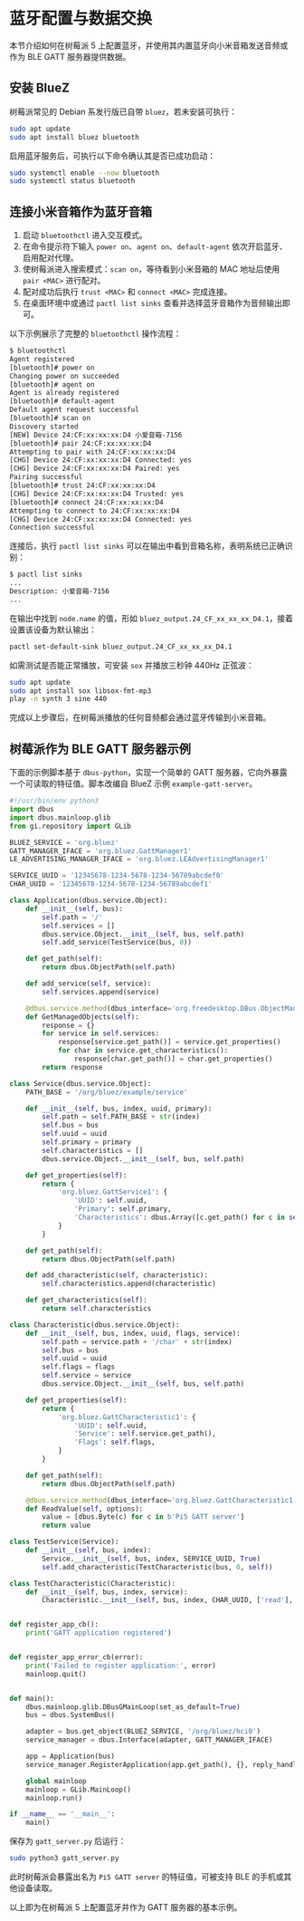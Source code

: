 # 蓝牙配置与数据交换

本节介绍如何在树莓派 5 上配置蓝牙，并使用其内置蓝牙向小米音箱发送音频或作为 BLE GATT 服务器提供数据。

## 安装 BlueZ

树莓派常见的 Debian 系发行版已自带 `bluez`，若未安装可执行：

```bash
sudo apt update
sudo apt install bluez bluetooth
```

启用蓝牙服务后，可执行以下命令确认其是否已成功启动：

```bash
sudo systemctl enable --now bluetooth
sudo systemctl status bluetooth
```

## 连接小米音箱作为蓝牙音箱

1. 启动 `bluetoothctl` 进入交互模式。
2. 在命令提示符下输入 `power on`、`agent on`、`default-agent` 依次开启蓝牙、启用配对代理。
3. 使树莓派进入搜索模式：`scan on`，等待看到小米音箱的 MAC 地址后使用 `pair <MAC>` 进行配对。
4. 配对成功后执行 `trust <MAC>` 和 `connect <MAC>` 完成连接。
5. 在桌面环境中或通过 `pactl list sinks` 查看并选择蓝牙音箱作为音频输出即可。

以下示例展示了完整的 `bluetoothctl` 操作流程：

```bash
$ bluetoothctl
Agent registered
[bluetooth]# power on
Changing power on succeeded
[bluetooth]# agent on
Agent is already registered
[bluetooth]# default-agent
Default agent request successful
[bluetooth]# scan on
Discovery started
[NEW] Device 24:CF:xx:xx:xx:D4 小爱音箱-7156
[bluetooth]# pair 24:CF:xx:xx:xx:D4
Attempting to pair with 24:CF:xx:xx:xx:D4
[CHG] Device 24:CF:xx:xx:xx:D4 Connected: yes
[CHG] Device 24:CF:xx:xx:xx:D4 Paired: yes
Pairing successful
[bluetooth]# trust 24:CF:xx:xx:xx:D4
[CHG] Device 24:CF:xx:xx:xx:D4 Trusted: yes
[bluetooth]# connect 24:CF:xx:xx:xx:D4
Attempting to connect to 24:CF:xx:xx:xx:D4
[CHG] Device 24:CF:xx:xx:xx:D4 Connected: yes
Connection successful
```

连接后，执行 `pactl list sinks` 可以在输出中看到音箱名称，表明系统已正确识别：

```bash
$ pactl list sinks
...
Description: 小爱音箱-7156
...
```

在输出中找到 `node.name` 的值，形如 `bluez_output.24_CF_xx_xx_xx_D4.1`，接着设置该设备为默认输出：

```bash
pactl set-default-sink bluez_output.24_CF_xx_xx_xx_D4.1
```

如需测试是否能正常播放，可安装 `sox` 并播放三秒钟 440Hz 正弦波：

```bash
sudo apt update
sudo apt install sox libsox-fmt-mp3
play -n synth 3 sine 440
```

完成以上步骤后，在树莓派播放的任何音频都会通过蓝牙传输到小米音箱。

## 树莓派作为 BLE GATT 服务器示例

下面的示例脚本基于 `dbus-python`，实现一个简单的 GATT 服务器，它向外暴露一个可读取的特征值。脚本改编自 BlueZ 示例 `example-gatt-server`。

```python
#!/usr/bin/env python3
import dbus
import dbus.mainloop.glib
from gi.repository import GLib

BLUEZ_SERVICE = 'org.bluez'
GATT_MANAGER_IFACE = 'org.bluez.GattManager1'
LE_ADVERTISING_MANAGER_IFACE = 'org.bluez.LEAdvertisingManager1'

SERVICE_UUID = '12345678-1234-5678-1234-56789abcdef0'
CHAR_UUID = '12345678-1234-5678-1234-56789abcdef1'

class Application(dbus.service.Object):
    def __init__(self, bus):
        self.path = '/'
        self.services = []
        dbus.service.Object.__init__(self, bus, self.path)
        self.add_service(TestService(bus, 0))

    def get_path(self):
        return dbus.ObjectPath(self.path)

    def add_service(self, service):
        self.services.append(service)

    @dbus.service.method(dbus_interface='org.freedesktop.DBus.ObjectManager', out_signature='a{oa{sa{sv}}}')
    def GetManagedObjects(self):
        response = {}
        for service in self.services:
            response[service.get_path()] = service.get_properties()
            for char in service.get_characteristics():
                response[char.get_path()] = char.get_properties()
        return response

class Service(dbus.service.Object):
    PATH_BASE = '/org/bluez/example/service'

    def __init__(self, bus, index, uuid, primary):
        self.path = self.PATH_BASE + str(index)
        self.bus = bus
        self.uuid = uuid
        self.primary = primary
        self.characteristics = []
        dbus.service.Object.__init__(self, bus, self.path)

    def get_properties(self):
        return {
            'org.bluez.GattService1': {
                'UUID': self.uuid,
                'Primary': self.primary,
                'Characteristics': dbus.Array([c.get_path() for c in self.characteristics], signature='o')
            }
        }

    def get_path(self):
        return dbus.ObjectPath(self.path)

    def add_characteristic(self, characteristic):
        self.characteristics.append(characteristic)

    def get_characteristics(self):
        return self.characteristics

class Characteristic(dbus.service.Object):
    def __init__(self, bus, index, uuid, flags, service):
        self.path = service.path + '/char' + str(index)
        self.bus = bus
        self.uuid = uuid
        self.flags = flags
        self.service = service
        dbus.service.Object.__init__(self, bus, self.path)

    def get_properties(self):
        return {
            'org.bluez.GattCharacteristic1': {
                'UUID': self.uuid,
                'Service': self.service.get_path(),
                'Flags': self.flags,
            }
        }

    def get_path(self):
        return dbus.ObjectPath(self.path)

    @dbus.service.method(dbus_interface='org.bluez.GattCharacteristic1', in_signature='a{sv}', out_signature='ay')
    def ReadValue(self, options):
        value = [dbus.Byte(c) for c in b'Pi5 GATT server']
        return value

class TestService(Service):
    def __init__(self, bus, index):
        Service.__init__(self, bus, index, SERVICE_UUID, True)
        self.add_characteristic(TestCharacteristic(bus, 0, self))

class TestCharacteristic(Characteristic):
    def __init__(self, bus, index, service):
        Characteristic.__init__(self, bus, index, CHAR_UUID, ['read'], service)


def register_app_cb():
    print('GATT application registered')


def register_app_error_cb(error):
    print('Failed to register application:', error)
    mainloop.quit()


def main():
    dbus.mainloop.glib.DBusGMainLoop(set_as_default=True)
    bus = dbus.SystemBus()

    adapter = bus.get_object(BLUEZ_SERVICE, '/org/bluez/hci0')
    service_manager = dbus.Interface(adapter, GATT_MANAGER_IFACE)

    app = Application(bus)
    service_manager.RegisterApplication(app.get_path(), {}, reply_handler=register_app_cb, error_handler=register_app_error_cb)

    global mainloop
    mainloop = GLib.MainLoop()
    mainloop.run()

if __name__ == '__main__':
    main()
```

保存为 `gatt_server.py` 后运行：

```bash
sudo python3 gatt_server.py
```

此时树莓派会暴露出名为 `Pi5 GATT server` 的特征值，可被支持 BLE 的手机或其他设备读取。

以上即为在树莓派 5 上配置蓝牙并作为 GATT 服务器的基本示例。
